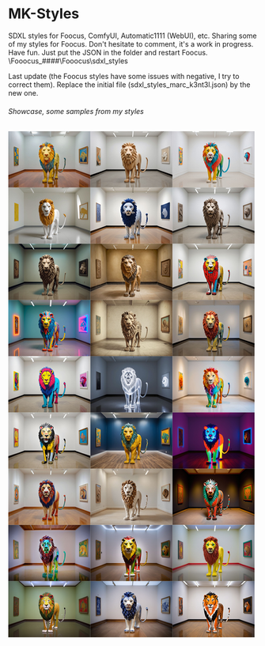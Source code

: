 # MK-Styles
SDXL styles for Foocus, ComfyUI, Automatic1111 (WebUI), etc.
Sharing some of my styles for Foocus.
Don't hesitate to comment, it's a work in progress.
Have fun.
Just put the JSON in the folder and restart Foocus. 
\Fooocus_####\Fooocus\sdxl_styles

Last update (the Foocus styles have some issues with negative, I try to correct them). Replace the initial file (sdxl_styles_marc_k3nt3l.json) by the new one.

<h6>Showcase, some samples from my styles</h6>

![image](https://github.com/K3nt3L/MK-Styles/blob/main/Preview_Images/preview_styles_mosaic.jpg)
